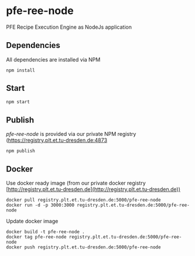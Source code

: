 # pfe-ree-node

PFE Recipe Execution Engine as NodeJs application


## Dependencies
All dependencies are installed via NPM
```
npm install
```

## Start
```bash
npm start
```

## Publish
*pfe-ree-node* is provided via our private NPM registry (https://registry.plt.et.tu-dresden.de:4873
```
npm publish
``` 

## Docker

Use docker ready image (from our private docker registry [http://registry.plt.et.tu-dresden.de](http://registry.plt.et.tu-dresden.de))
```
docker pull registry.plt.et.tu-dresden.de:5000/pfe-ree-node
docker run -d -p 3000:3000 registry.plt.et.tu-dresden.de:5000/pfe-ree-node
```

Update docker image
```
docker build -t pfe-ree-node .
docker tag pfe-ree-node registry.plt.et.tu-dresden.de:5000/pfe-ree-node
docker push registry.plt.et.tu-dresden.de:5000/pfe-ree-node 
```